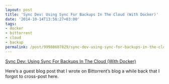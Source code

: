 ```yaml
---
layout: post
title: 'Sync Dev: Using Sync For Backups In The Cloud (With Docker)'
date: '2014-10-14T13:58:27+03:00'
tags:
- docker
- bittorrent
- cloud
- backup
permalink: /post/99988607029/sync-dev-using-sync-for-backups-in-the-cloud
---
```

[Sync Dev: Using Sync For Backups In The Cloud (With Docker)](http://blog.bittorrent.com/2014/07/17/sync-dev-using-sync-for-backups-in-the-cloud-with-docker/)  

Here’s a guest blog post that I wrote on Bittorrent’s blog a while back that I forgot to cross-post here.
